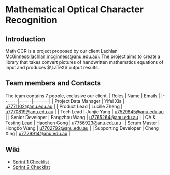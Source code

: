 # Mathematical Optical Character Recognition
## Introduction
Math OCR is a project proposed by our client Lachlan McGinness(lachlan.mcginness@anu.edu.au). The project aims to create a library that takes convert pictures of handwritten mathematics equations of input and produces $\LaTeX$ output results.
## Team members and Contacts
The team contains 7 people, exclusive our client.
| Roles | Name | Emails |
|-------|------|--------|
| Project Data Manager | Yifei Xia | u7771102@anu.edu.au |
| Product Lead | Lucille Zheng | u7770819@anu.edu.au |
| Tech Lead | Junjie Yang | u7529845@anu.edu.au |
| Senior Developer | Fangzhou Wang | u7765264@anu.edu.au |
| QA & Testing Lead | Haochen Gong | u7756923@anu.edu.au |
| Scrum Master | Hongbo Wang | u7702792@anu.edu.au |
| Supporting Developer | Cheng Xing | u7729914@anu.edu.au |


## Wiki
- [Sprint 1 Checklist](https://gitlab.cecs.anu.edu.au/u7729914/mathocr-25s1/-/wikis/Sprint1-CheckList)
- [Sprint 2 Checklist](https://gitlab.cecs.anu.edu.au/u7729914/mathocr-25s1/-/wikis/Sprint%202%20CheckList)